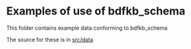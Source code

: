 # Examples of use of bdfkb_schema

This folder contains example data conforming to bdfkb_schema

The source for these is in [src/data](../src/data/examples)
